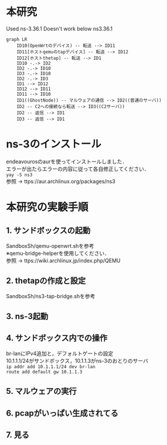 # 本研究
Used ns-3.36.1
Doesn't work below ns3.36.1  
```mermaid
graph LR
    ID10(OpenWrtのデバイス) -- 転送 --> ID11
    ID11[ホストqemuのtapデバイス] -- 転送 --> ID12
    ID12[ホストthetap] -- 転送 --> ID1
    ID10 -.-> ID2
    ID2 -.-> ID10
    ID3 -.-> ID10
    ID2 -.-> ID3
    ID1 --> ID12
    ID12 --> ID11
    ID11 --> ID10
    ID1((GhostNode)) -- マルウェアの通信 --> ID2((普通のサーバ))
    ID2 -- C2への接続なら転送 --> ID3((C2サーバ))
    ID2 -- 返信 --> ID1
    ID3 -- 返信 --> ID1
```
# ns-3のインストール
endeavourosのaurを使ってインストールしました．  
エラーが出たらエラーの内容に従って各自修正してください．  
`yay -S ns3`  
参照 -> ttps://aur.archlinux.org/packages/ns3
# 本研究の実験手順
## 1. サンドボックスの起動
SandboxSh/qemu-openwrt.shを参考  
※qemu-bridge-helperを使用してください．  
参照 -> ttps://wiki.archlinux.jp/index.php/QEMU  
## 2. thetapの作成と設定
SandboxSh/ns3-tap-bridge.shを参考  
## 3. ns-3起動

## 4. サンドボックス内での操作
br-lanにIPv4追加と，デフォルトゲートの設定  
10.1.1.1/24がサンドボックス，10.1.1.3がns-3のおとりのサーバ  
 `ip addr add 10.1.1.1/24 dev br-lan`  
 `route add default gw 10.1.1.3`  

## 5. マルウェアの実行
## 6. pcapがいっぱい生成されてる
## 7. 見る
